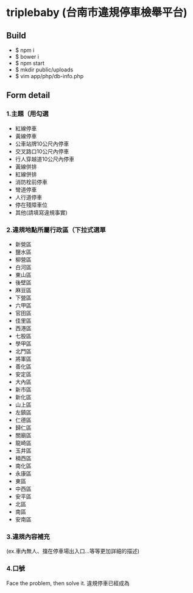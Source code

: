 # triplebaby (台南市違規停車檢舉平台)

## Build

* $ npm i
* $ bower i
* $ npm start
* $ mkdir public/uploads
* $ vim app/php/db-info.php
    <?php
      $host = ''
      $user = ''
      $name = ''
      $pass = ''
    ?>

## Form detail

### 1.主題（用勾選
* 紅線停車
* 黃線停車
* 公車站牌10公尺內停車
* 交叉路口10公尺內停車
* 行人穿越道10公尺內停車
* 黃線併排
* 紅線併排
* 消防栓前停車
* 彎道停車
* 人行道停車
* 停在殘障車位
* 其他(請填寫違規事實)

### 2.違規地點所屬行政區（下拉式選單

* 新營區
* 鹽水區         
* 柳營區          
* 白河區               
* 東山區             
* 後壁區                
* 麻豆區               
* 下營區               
* 六甲區    
* 官田區        
* 佳里區          
* 西港區       
* 七股區          
* 學甲區           
* 北門區          
* 將軍區           
* 善化區       
* 安定區      
* 大內區     
* 新市區      
* 新化區      
* 山上區      
* 左鎮區        
* 仁德區       
* 歸仁區         
* 關廟區      
* 龍崎區      
* 玉井區   
* 楠西區   
* 南化區   
* 永康區             
* 東區                
* 中西區          
* 安平區     
* 北區                 
* 南區            
* 安南區     

### 3.違規內容補充

(ex.車內無人、擋在停車場出入口...等等更加詳細的描述)

### 4.口號
Face the problem, then solve it.
違規停車已經成為
  
